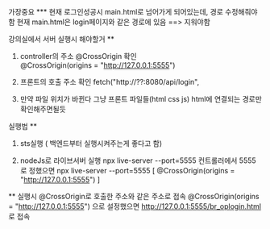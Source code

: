 가장중요 ***
현재 로그인성공시 main.html로 넘어가게 되어있는데, 경로 수정해줘야함
현재 main.html은 login페이지와 같은 경로에 있음 ==> 지워야함




강의실에서 서버 실행시 해야할거 **
1. controller의 주소 @CrossOrigin 확인 \
	@CrossOrigin(origins = "http://127.0.0.1:5555")
2. 프론트의 호출 주소 확인 
	fetch("http://??:8080/api/login",

3. 만약 파일 위치가 바뀐다 
	그냥 프론트 파일들(html css js) html에 연결되는 경로만 확인해주면될듯





실행법 **
1. sts실행 ( 백엔드부터 실행시켜주는게 좋다고 함)

2. nodeJs로 라이브서버 실행 
npx live-server --port=5555
	컨트롤러에서 5555로 정했으면 npx live-server --port=5555  [ @CrossOrigin(origins = "http://127.0.0.1:5555") ]

** 실행시 @CrossOrigin로 호출한 주소와 같은 주소로 접속
	@CrossOrigin(origins = "http://127.0.0.1:5555") 으로 설정했으면 
	http://127.0.0.1:5555/br_oplogin.html 로 접속
